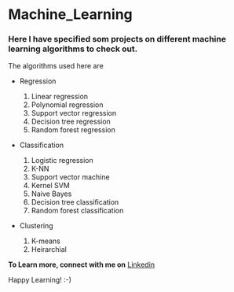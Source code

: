 # Machine_Learning

### Here I have specified som projects on different machine learning algorithms to check out.
The algorithms used here are

* Regression
  1. Linear regression
  1. Polynomial regression
  1. Support vector regression
  1. Decision tree regression
  1. Random forest regression
  
* Classification
  1. Logistic regression
  1. K-NN
  1. Support vector machine
  1. Kernel SVM
  1. Naive Bayes
  1. Decision tree classification
  1. Random forest classification
  
* Clustering
  1. K-means
  1. Heirarchial
  
  
  

**To Learn more, connect with me on** [Linkedin](https://www.linkedin.com/in/logeswaran-sivakumar-466129165 "Linkedin account")

Happy Learning! :-)
